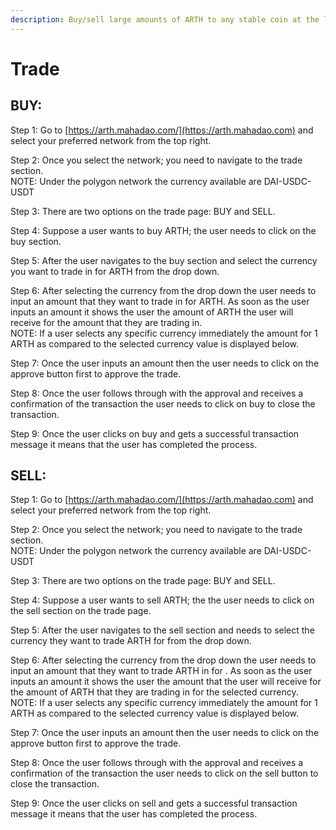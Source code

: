 ```yaml
---
description: Buy/sell large amounts of ARTH to any stable coin at the lowest slippage.
---
```


# Trade

## BUY:&#x20;

Step 1: Go to [https://arth.mahadao.com/](https://arth.mahadao.com) and select your preferred network from the top right.

Step 2: Once you select the network; you need to navigate to the trade section. \
NOTE: Under the polygon network the currency available are DAI-USDC-USDT

Step 3: There are two options on the trade page: BUY and SELL.

Step 4: Suppose a user wants to buy ARTH; the user needs to click on the buy section.&#x20;

Step 5: After the user navigates to the buy section and select the currency you want to trade in for ARTH from the drop down.&#x20;

Step 6: After selecting the currency from the drop down the user needs to input an amount that they want to trade in for ARTH. As soon as the user inputs an amount it shows the user the amount of ARTH the user will receive for the amount that they are trading in. \
NOTE: If a user selects any specific currency immediately the amount for 1 ARTH as compared to the selected currency value is displayed below. &#x20;

Step 7: Once the user inputs an amount then the user needs to click on the approve button first to approve the trade.&#x20;

Step 8: Once the user follows through with the approval and receives a confirmation of the transaction the user needs to click on buy to close the transaction.&#x20;

Step 9: Once the user clicks on buy and gets a successful transaction message it means that the user has completed the process.&#x20;

## SELL:

Step 1: Go to [https://arth.mahadao.com/](https://arth.mahadao.com) and select your preferred network from the top right.

Step 2: Once you select the network; you need to navigate to the trade section. \
NOTE: Under the polygon network the currency available are DAI-USDC-USDT

Step 3: There are two options on the trade page: BUY and SELL.

Step 4: Suppose a user wants to sell ARTH; the the user needs to click on the sell section on the trade page.&#x20;

Step 5:  After the user navigates to the sell section and needs to select the currency they want to trade  ARTH for from the drop down.&#x20;

Step 6: After selecting the currency from the drop down the user needs to input an amount that they want to trade ARTH in for . As soon as the user inputs an amount it shows the user the amount that the user will receive for the amount of ARTH that they are trading in for the selected currency. \
NOTE: If a user selects any specific currency immediately the amount for 1 ARTH as compared to the selected currency value is displayed below. &#x20;

Step 7: Once the user inputs an amount then the user needs to click on the approve button first to approve the trade.&#x20;

Step 8: Once the user follows through with the approval and receives a confirmation of the transaction the user needs to click on the sell button to close the transaction.&#x20;

Step 9: Once the user clicks on sell and gets a successful transaction message it means that the user has completed the process.&#x20;





